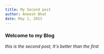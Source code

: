 ```yaml
--- 
title: My Second post
author: Aneesh Bhat
date: May 1, 2023
---
```


### Welcome to my Blog
*this is the second post, It's better than the first*

